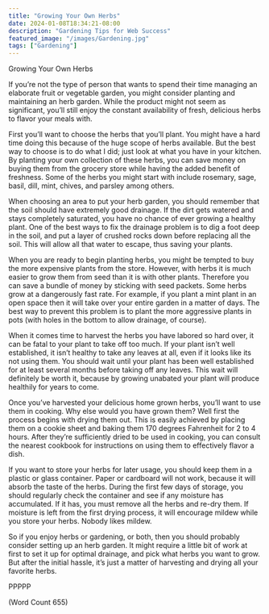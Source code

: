 ```yaml
---
title: "Growing Your Own Herbs"
date: 2024-01-08T18:34:21-08:00
description: "Gardening Tips for Web Success"
featured_image: "/images/Gardening.jpg"
tags: ["Gardening"]
---
```


Growing Your Own Herbs

If you’re not the type of person that wants to spend their time managing
an elaborate fruit or vegetable garden, you might consider planting and
maintaining an herb garden. While the product might not seem as
significant, you’ll still enjoy the constant availability of fresh,
delicious herbs to flavor your meals with.

First you’ll want to choose the herbs that you’ll plant. You might have a
hard time doing this because of the huge scope of herbs available. But the
best way to choose is to do what I did; just look at what you have in your
kitchen. By planting your own collection of these herbs, you can save
money on buying them from the grocery store while having the added benefit
of freshness. Some of the herbs you might start with include rosemary,
sage, basil, dill, mint, chives, and parsley among others.

When choosing an area to put your herb garden, you should remember that
the soil should have extremely good drainage. If the dirt gets watered and
stays completely saturated, you have no chance of ever growing a healthy
plant. One of the best ways to fix the drainage problem is to dig a foot
deep in the soil, and put a layer of crushed rocks down before replacing
all the soil. This will allow all that water to escape, thus saving your
plants.

When you are ready to begin planting herbs, you might be tempted to buy
the more expensive plants from the store. However, with herbs it is much
easier to grow them from seed than it is with other plants. Therefore you
can save a bundle of money by sticking with seed packets. Some herbs grow
at a dangerously fast rate. For example, if you plant a mint plant in an
open space then it will take over your entire garden in a matter of days.
The best way to prevent this problem is to plant the more aggressive
plants in pots (with holes in the bottom to allow drainage, of course).

When it comes time to harvest the herbs you have labored so hard over, it
can be fatal to your plant to take off too much. If your plant isn’t well
established, it isn’t healthy to take any leaves at all, even if it looks
like its not using them. You should wait until your plant has been well
established for at least several months before taking off any leaves. This
wait will definitely be worth it, because by growing unabated your plant
will produce healthily for years to come.

Once you’ve harvested your delicious home grown herbs, you’ll want to use
them in cooking. Why else would you have grown them? Well first the
process begins with drying them out. This is easily achieved by placing
them on a cookie sheet and baking them 170 degrees Fahrenheit for 2 to 4
hours. After they’re sufficiently dried to be used in cooking, you can
consult the nearest cookbook for instructions on using them to effectively
flavor a dish.

If you want to store your herbs for later usage, you should keep them in a
plastic or glass container. Paper or cardboard will not work, because it
will absorb the taste of the herbs. During the first few days of storage,
you should regularly check the container and see if any moisture has
accumulated. If it has, you must remove all the herbs and re-dry them. If
moisture is left from the first drying process, it will encourage mildew
while you store your herbs. Nobody likes mildew.

So if you enjoy herbs or gardening, or both, then you should probably
consider setting up an herb garden. It might require a little bit of work
at first to set it up for optimal drainage, and pick what herbs you want
to grow. But after the initial hassle, it’s just a matter of harvesting
and drying all your favorite herbs.

PPPPP

(Word Count 655)

